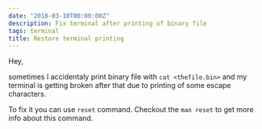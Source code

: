 ```yaml
---
date: "2018-03-10T00:00:00Z"
description: Fix terminal after printing of binary file
tags: terminal
title: Restore terminal printing
---
```


Hey,

sometimes I accidentaly print binary file with `cat <thefile.bin>` and my
terminal is getting broken after that due to printing of some escape characters.

To fix it you can use `reset` command. Checkout the `man reset` to get more info about this command.
